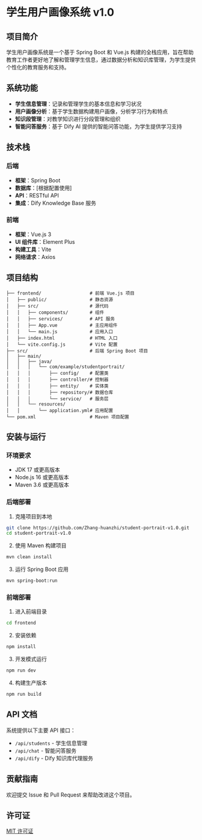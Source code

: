 # 学生用户画像系统 v1.0

## 项目简介

学生用户画像系统是一个基于 Spring Boot 和 Vue.js 构建的全栈应用，旨在帮助教育工作者更好地了解和管理学生信息，通过数据分析和知识库管理，为学生提供个性化的教育服务和支持。

## 系统功能

- **学生信息管理**：记录和管理学生的基本信息和学习状况
- **用户画像分析**：基于学生数据构建用户画像，分析学习行为和特点
- **知识段管理**：对教学知识进行分段管理和组织
- **智能问答服务**：基于 Dify AI 提供的智能问答功能，为学生提供学习支持

## 技术栈

### 后端
- **框架**：Spring Boot
- **数据库**：[根据配置使用]
- **API**：RESTful API
- **集成**：Dify Knowledge Base 服务

### 前端
- **框架**：Vue.js 3
- **UI 组件库**：Element Plus
- **构建工具**：Vite
- **网络请求**：Axios

## 项目结构

```
├── frontend/                  # 前端 Vue.js 项目
│   ├── public/                # 静态资源
│   ├── src/                   # 源代码
│   │   ├── components/        # 组件
│   │   ├── services/          # API 服务
│   │   ├── App.vue            # 主应用组件
│   │   └── main.js            # 应用入口
│   ├── index.html             # HTML 入口
│   └── vite.config.js         # Vite 配置
├── src/                       # 后端 Spring Boot 项目
│   ├── main/
│   │   ├── java/
│   │   │   └── com/example/studentportrait/
│   │   │       ├── config/    # 配置类
│   │   │       ├── controller/# 控制器
│   │   │       ├── entity/    # 实体类
│   │   │       ├── repository/# 数据仓库
│   │   │       └── service/   # 服务层
│   │   └── resources/
│   │       └── application.yml# 应用配置
└── pom.xml                    # Maven 项目配置
```

## 安装与运行

### 环境要求
- JDK 17 或更高版本
- Node.js 16 或更高版本
- Maven 3.6 或更高版本

### 后端部署
1. 克隆项目到本地
```bash
git clone https://github.com/Zhang-huanzhi/student-portrait-v1.0.git
cd student-portrait-v1.0
```

2. 使用 Maven 构建项目
```bash
mvn clean install
```

3. 运行 Spring Boot 应用
```bash
mvn spring-boot:run
```

### 前端部署
1. 进入前端目录
```bash
cd frontend
```

2. 安装依赖
```bash
npm install
```

3. 开发模式运行
```bash
npm run dev
```

4. 构建生产版本
```bash
npm run build
```

## API 文档

系统提供以下主要 API 接口：

- `/api/students` - 学生信息管理
- `/api/chat` - 智能问答服务
- `/api/dify` - Dify 知识库代理服务

## 贡献指南

欢迎提交 Issue 和 Pull Request 来帮助改进这个项目。

## 许可证

[MIT 许可证](LICENSE)